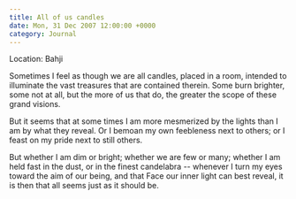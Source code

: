 ```yaml
---
title: All of us candles
date: Mon, 31 Dec 2007 12:00:00 +0000
category: Journal
---
```


Location: Bahji

Sometimes I feel as though we are all candles, placed in a room, intended to
illuminate the vast treasures that are contained therein.  Some burn
brighter, some not at all, but the more of us that do, the greater the scope
of these grand visions.

But it seems that at some times I am more mesmerized by the lights than I am
by what they reveal.  Or I bemoan my own feebleness next to others; or I
feast on my pride next to still others.

But whether I am dim or bright; whether we are few or many; whether I am
held fast in the dust, or in the finest candelabra -- whenever I turn my
eyes toward the aim of our being, and that Face our inner light can best
reveal, it is then that all seems just as it should be.


